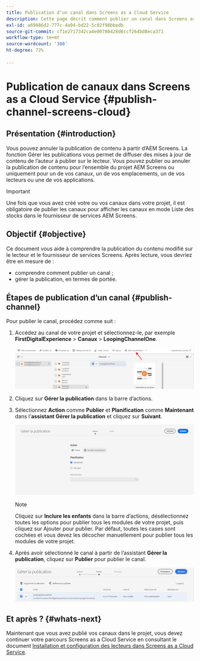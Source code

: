 ```yaml
---
title: Publication d’un canal dans Screens as a Cloud Service
description: Cette page décrit comment publier un canal dans Screens as a Cloud Service.
exl-id: a69086d2-777c-4a94-bd22-5c02f98bbedb
source-git-commit: cf1e2717342ca4e00780428d6ccf264bd8eca371
workflow-type: tm+mt
source-wordcount: '308'
ht-degree: 72%

---
```


# Publication de canaux dans Screens as a Cloud Service {#publish-channel-screens-cloud}

## Présentation {#introduction}

Vous pouvez annuler la publication de contenu à partir d’AEM Screens. La fonction Gérer les publications vous permet de diffuser des mises à jour de contenu de l’auteur à publier sur le lecteur. Vous pouvez publier ou annuler la publication de contenu pour l’ensemble du projet AEM Screens ou uniquement pour un de vos canaux, un de vos emplacements, un de vos lecteurs ou une de vos applications.

>[!IMPORTANT]
>Une fois que vous avez créé votre ou vos canaux dans votre projet, il est obligatoire de publier les canaux pour afficher les canaux en mode Liste des stocks dans le fournisseur de services AEM Screens.

## Objectif {#objective}

Ce document vous aide à comprendre la publication du contenu modifié sur le lecteur et le fournisseur de services Screens. Après lecture, vous devriez être en mesure de :

* comprendre comment publier un canal ;
* gérer la publication, en termes de portée.

## Étapes de publication d’un canal {#publish-channel}

Pour publier le canal, procédez comme suit :

1. Accédez au canal de votre projet et sélectionnez-le, par exemple **FirstDigitalExperience** > **Canaux** > **LoopingChannelOne**.

   ![Sélectionnez un canal](/help/screens-cloud/assets/create-content/managepub-1.png)

1. Cliquez sur **Gérer la publication** dans la barre d’actions.

1. Sélectionnez **Action** comme **Publier** et **Planification** comme **Maintenant** dans l’**assistant Gérer la publication** et cliquez sur **Suivant**.

   ![Sélectionner l’action de publication](/help/screens-cloud/assets/create-content/managepub-2.png)

   >[!NOTE]
   >Cliquez sur **Inclure les enfants** dans la barre d’actions, désélectionnez toutes les options pour publier tous les modules de votre projet, puis cliquez sur Ajouter pour publier. Par défaut, toutes les cases sont cochées et vous devez les décocher manuellement pour publier tous les modules de votre projet.

1. Après avoir sélectionné le canal à partir de l’assistant **Gérer la publication**, cliquez sur **Publier** pour publier le canal.

   ![Publication du canal](/help/screens-cloud/assets/create-content/managepub-3.png)


## Et après ? {#whats-next}

Maintenant que vous avez publié vos canaux dans le projet, vous devez continuer votre parcours Screens as a Cloud Service en consultant le document [Installation et configuration des lecteurs dans Screens as a Cloud Service](/help/screens-cloud/managing-players-registration/installing-screens-cloud-player.md).

